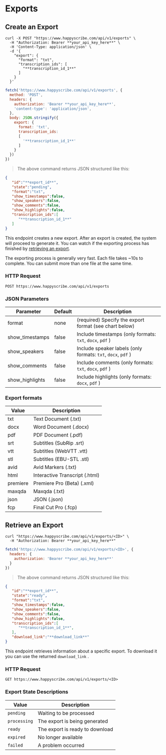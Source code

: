 # Exports

## Create an Export

```shell
curl -X POST "https://www.happyscribe.com/api/v1/exports" \
  -H "Authorization: Bearer **your_api_key_here**" \
  -H 'Content-Type: application/json' \
  -d '{
    "export": {
      "format": "txt",
      "transcription_ids": [
        "**transcription_id_1**"
      ]
    }
  }'

```

```javascript
fetch('https://www.happyscribe.com/api/v1/exports', {
  method: 'POST',
  headers: {
    authorization: 'Bearer **your_api_key_here**',
    'content-type': 'application/json',
  },
  body: JSON.stringify({
    export: {
      format: 'txt', 
      transcription_ids: 
      [
        '**transcription_id_1**'
      ] 
    }
  })
})
```

> The above command returns JSON structured like this:


```json
{
   "id":"**export_id**",
   "state":"pending",
   "format":"txt",
   "show_timestamps":false,
   "show_speakers":false,
   "show_comments":false,
   "show_highlights":false,
   "transcription_ids":[
      "**transcription_id_1**"
   ]
}
```

This endpoint creates a new export. After an export is created, the system will proceed to generate it. You can watch if the exporting process has finished by [retrieving an export](#retrieve-an-export). 

The exporting process is generally very fast. Each file takes ~10s to complete. You can submit more than one file at the same time.


### HTTP Request

`POST https://www.happyscribe.com/api/v1/exports`

### JSON Parameters

| Parameter       | Default | Description                                                  |
| --------------- | ------- | ------------------------------------------------------------ |
| format          | none    | (required) Specify the export format (see chart below)       |
| show_timestamps | false   | Include timestamps (only formats: `txt`, `docx`, `pdf` )     |
| show_speakers   | false   | Include speaker labels (only formats: `txt`, `docx`, `pdf` ) |
| show_comments   | false   | Include comments (only formats: `txt`, `docx`, `pdf` )       |
| show_highlights | false   | Include highlights (only formats: `docx`, `pdf` )            |

### Export formats

| Value    | Description                    |
| -------- | ------------------------------ |
| txt      | Text Document (.txt)           |
| docx     | Word Document (.docx)          |
| pdf      | PDF Document (.pdf)            |
| srt      | Subtitles (SubRip .srt)        |
| vtt      | Subtitles (WebVTT .vtt)        |
| stl      | Subtitles (EBU-STL .stl)       |
| avid     | Avid Markers (.txt)            |
| html     | Interactive Transcript (.html) |
| premiere | Premiere Pro (Beta) (.xml)     |
| maxqda   | Maxqda (.txt)                  |
| json     | JSON (.json)                   |
| fcp      | Final Cut Pro (.fcp)           |














## Retrieve an Export


```shell
curl "https://www.happyscribe.com/api/v1/exports/<ID>" \
  -H "Authorization: Bearer **your_api_key_here**"
```

```javascript
fetch('https://www.happyscribe.com/api/v1/exports/<ID>', {
  headers: {
    authorization: 'Bearer **your_api_key_here**'
  }
})
```

> The above command returns JSON structured like this:

```json
{
   "id":"**export_id**",
   "state":"ready",
   "format":"txt",
   "show_timestamps":false,
   "show_speakers":false,
   "show_comments":false,
   "show_highlights":false,
   "transcription_ids":[
      "**transcription_id_1**",
   ],
   "download_link":"**download_link**"
}
```


This endpoint retrieves information about a specific export. To download it you can use the returned `download_link` .

### HTTP Request

`GET https://www.happyscribe.com/api/v1/exports/<ID>`


### Export State Descriptions

| Value        | Description                     |
| ------------ | ------------------------------- |
| `pending`    | Waiting to be processed         |
| `processing` | The export is being generated   |
| `ready`      | The export is ready to download |
| `expired`    | No longer available             |
| `failed`     | A problem occurred              |
